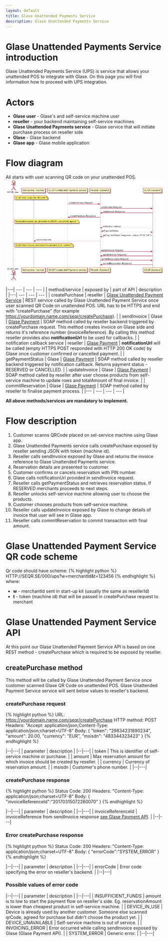 ```yaml
---
layout: default
title: Glase Unattended Payments Service
description: Glase Unattended Payments Service
---
```

# Glase Unattended Payments Service introduction
Glase Unattended Payments Service (UPS) is service that allows your unattended POS to integrate with Glase.
On this page you will find information how to proceed with UPS integration.
# Actors
* <b>Glase user</b> - Glase's and self-service machine user
* <b>reseller</b> - your backend maintaining self-service machines
* <b>Glase Unattended Payments service</b> - Glase service that will initiate purchase process on reseller side 
* <b>Glase</b> - Glase backend 
* <b>Glase app</b> - Glase mobile application
# Flow diagram
All starts with user scanning QR code on your unattended POS.
<img src="/assets/images/ups/UPS_diagram.png" />

|---| --- | --- | --- |
| method/service | exposed by | part of API | description |
|---| --- | --- | --- |
| createPurchase | reseller | [Glase Unattended Payment Service](#seqr-unattended-payment-service-api) | REST service called by Glase Unattended Payment Service once user scanned QR Code on unattended POS. URL has to be HTTPS and end with "createPurchase" (for example https://yourdomain.name.com/seqr/createPurchase).  |
| sendInvoice | Glase | [Glase Payment](/merchant/reference/api.html) | SOAP method called by reseller backend triggered by createPurchase request. This method creates invoice on Glase side and returns it's reference number (invoiceReference). By calling this method reseller provides also <b>notificationUrl</b> to be used for callbacks. |
| notification callback service | reseller | [Glase Payment](/merchant/reference/api.html) | <b>notificationUrl</b> will be called (empty HTTPS POST responded with HTTP 200 OK code) by Glase once customer confirmed or cancelled payment. |
| getPaymentStatus | Glase | [Glase Payment](/merchant/reference/api.html) | SOAP method called by reseller backend triggered by notification callback. Returns payment status - RESERVED or CANCELLED. |
| updateInvoice | Glase | [Glase Payment](/merchant/reference/api.html) | SOAP method called by reseller after user choose products from self-service machine to update rows and totalAmount of final invoice. |
| commitReservation | Glase | [Glase Payment](/merchant/reference/api.html) | SOAP method called by reseller to finalise payment process. |
|--- | --- | --- | --- |

<b>All above methods/services are mandatory to implement.</b>
# Flow description
1. Customer scanns QRCode placed on sel-service machine using Glase app.
2. Glase Unattended Payments service calls createPurchase exposed by reseller sending JSON with token (machine id).
3. Reseller calls sendInvoice exposed by Glase and returns the invoice reference to Glase Unattended Payments service.
4. Reservation details are presented to customer.
5. Customer confirms or cancels reservation with PIN number.
6. Glase calls notificationUrl provided in sendInvoice request.
6. Reseller calls getPaymentStatus and retrieves reservation status. If RESERVED merchants proceeds to next steps.
7. Reseller unlocks self-service machine allowing user to choose the products.
8. Customer chooses products from self-service machine.
9. Reseller calls updateInvoice exposed by Glase to change details of invoice that user will see in Glase app.
10. Reseller calls commitReservation to commit transaction with final amount.
# Glase Unattended Payment Service QR code scheme
Qr code should have scheme:
{% highlight python %}
HTTP://SEQR.SE/000/ups?w=merchantId&t=123456
{% endhighlight %}
where:
* <b>w</b> - merchantId sent in start-up kit (usually the same as resellerId)
* <b>t</b> - token (machine id) that will be passed in createPurchase request to merchant
# Glase Unattended Payment Service API
At this point our Glase Unattended Payment Service API is based on one REST method - createPurchase which is required to be exposed by reseller.
## createPurchase method
This method will be called by Glase Unattended Payment Service once customer scanned Glase QR Code on unattended POS. Glase Unattended Payment Service service will sent below values to reseller's backend.
### createPurchase request
{% highlight python %}
URL: https://yourdomain.name.com/seqr/createPurchase
HTTP method: POST
Headers: "Accept: application/json;Content-Type: application/json;charset=UTF-8"
Body:
{
    "token": "29834231890234",
    "amount": 20.00,
    "currency": "EUR",
    "msisdn": "483344323423"
}
{% endhighlight %}

|--|---|
| parameter | description |
|--|---|
| token | This is identifier of self-service machine or purchase. |
| amount | Max reservation amount for which invoice should be created by reseller. |
| currency | Currency of reservation amount. |
| msisdn | Customer's phone number. |
|--|---|

### createPurchase response
{% highlight python %}
Status Code: 200
Headers: "Content-Type: application/json;charset=UTF-8"
Body:
{
   "invoiceReferenceId":"20170315072260070"
}
{% endhighlight %}

|--|---|
| parameter | description |
|--|---|
| invoiceReferenceId | invoiceReference from sendInvoice response [see Glase Payment API](/merchant/reference/api.html). |
|--|---|

### Error createPurchase response
{% highlight python %}
Status Code: 200
Headers: "Content-Type: application/json;charset=UTF-8"
Body:
{
   "errorCode":"SYSTEM_ERROR"
}
{% endhighlight %}

|--|---|
| parameter | description |
|--|---|
| errorCode | Error code specifying the error on reseller's backend. |
|--|---|

### Possible values of error code

|--|---|
| parameter | description |
|--|---|
| INSUFFICIENT_FUNDS | amount is to low to start the payment flow on reseller's side. Eg. reservationAmount is lower than cheapest product in self-service machine. |
| DEVICE_IN_USE | Device is already used by another customer. Someone else scanned qrCode, agreed for purchase but didn't choose the product yet. |
| DEVICE_UNAVAILABLE | Self-service machine is out of service. |
| INVOICING_ERROR | Error occurred while calling sendInvoice exposed by Glase (Glase Payment API). |
| SYSTEM_ERROR | Generic error. |
|--|---|
